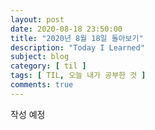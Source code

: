 ```yaml
---
layout: post
date: 2020-08-18 23:50:00
title: "2020년 8월 18일 돌아보기"
description: "Today I Learned"
subject: blog
category: [ til ]
tags: [ TIL, 오늘 내가 공부한 것 ]
comments: true
---
```


 작성 예정
